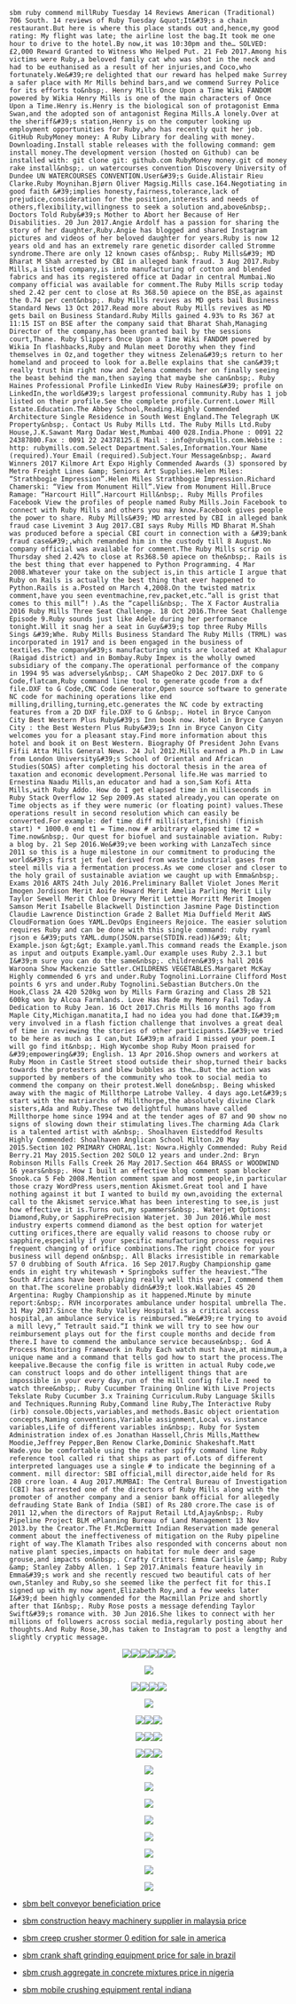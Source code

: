 
```
sbm ruby commend millRuby Tuesday 14 Reviews American (Traditional) 706 South. 14 reviews of Ruby Tuesday &quot;It&#39;s a chain restaurant.But here is where this place stands out and,hence,my good rating: My flight was late; the airline lost the bag.It took me one hour to drive to the hotel.By now,it was 10:30pm and the… SOLVED: £2,000 Reward Granted to Witness Who Helped Put. 21 Feb 2017.Among his victims were Ruby,a beloved family cat who was shot in the neck and had to be euthanised as a result of her injuries,and Coco,who fortunately.We&#39;re delighted that our reward has helped make Surrey a safer place with Mr Mills behind bars,and we commend Surrey Police for its efforts to&nbsp;. Henry Mills Once Upon a Time Wiki FANDOM powered by Wikia Henry Mills is one of the main characters of Once Upon a Time.Henry is.Henry is the biological son of protagonist Emma Swan,and the adopted son of antagonist Regina Mills.A lonely.Over at the sheriff&#39;s station,Henry is on the computer looking up employment opportunities for Ruby,who has recently quit her job. GitHub RubyMoney money: A Ruby Library for dealing with money. Downloading.Install stable releases with the following command: gem install money.The development version (hosted on Github) can be installed with: git clone git: github.com RubyMoney money.git cd money rake install&nbsp;. un watercourses convention Discovery University of Dundee UN WATERCOURSES CONVENTION.User&#39;s Guide.Alistair Rieu Clarke.Ruby Moynihan.Bjørn Oliver Magsig.Mills case.164.Negotiating in good faith &#39;implies honesty,fairness,tolerance,lack of prejudice,consideration for the position,interests and needs of others,flexibility,willingness to seek a solution and,above&nbsp;. Doctors Told Ruby&#39;s Mother to Abort her Because of Her Disabilities. 20 Jun 2017.Angie Ardolf has a passion for sharing the story of her daughter,Ruby.Angie has blogged and shared Instagram pictures and videos of her beloved daughter for years.Ruby is now 12 years old and has an extremely rare genetic disorder called Stromme syndrome.There are only 12 known cases of&nbsp;. Ruby Mills&#39; MD Bharat M Shah arrested by CBI in alleged bank fraud. 3 Aug 2017.Ruby Mills,a listed company,is into manufacturing of cotton and blended fabrics and has its registered office at Dadar in central Mumbai.No company official was available for comment.The Ruby Mills scrip today shed 2.42 per cent to close at Rs 368.50 apiece on the BSE,as against the 0.74 per cent&nbsp;. Ruby Mills revives as MD gets bail Business Standard News 13 Oct 2017.Read more about Ruby Mills revives as MD gets bail on Business Standard.Ruby Mills gained 4.93% to Rs 367 at 11:15 IST on BSE after the company said that Bharat Shah,Managing Director of the company,has been granted bail by the sessions court,Thane. Ruby Slippers Once Upon a Time Wiki FANDOM powered by Wikia In flashbacks,Ruby and Mulan meet Dorothy when they find themselves in Oz,and together they witness Zelena&#39;s return to her homeland and proceed to look for a.Belle explains that she can&#39;t really trust him right now and Zelena commends her on finally seeing the beast behind the man,then saying that maybe she can&nbsp;. Ruby Haines Professional Profile LinkedIn View Ruby Haines&#39; profile on LinkedIn,the world&#39;s largest professional community.Ruby has 1 job listed on their profile.See the complete profile.Current.Lower Mill Estate.Education.The Abbey School,Reading.Highly Commended Architecture Single Residence in South West England.The Telegraph UK Property&nbsp;. Contact Us Ruby Mills Ltd. The Ruby Mills Ltd.Ruby House,J.K.Sawant Marg Dadar West,Mumbai 400 028.India.Phone : 0091 22 24387800.Fax : 0091 22 24378125.E Mail : info@rubymills.com.Website : http: rubymills.com.Select Department.Sales,Information.Your Name (required).Your Email (required).Subject.Your Message&nbsp;. Award Winners 2017 Kilmore Art Expo Highly Commended Awards (3) sponsored by Metro Freight Lines &amp; Seniors Art Supplies.Helen Miles: “Strathbogie Impression”.Helen Miles Strathbogie Impression.Richard Chamerski: “View from Monument Hill”.View from Monument Hill.Bruce Ramage: “Harcourt Hill”.Harcourt Hill&nbsp;. Ruby Mills Profiles Facebook View the profiles of people named Ruby Mills.Join Facebook to connect with Ruby Mills and others you may know.Facebook gives people the power to share. Ruby Mills&#39; MD arrested by CBI in alleged bank fraud case Livemint 3 Aug 2017.CBI says Ruby Mills MD Bharat M.Shah was produced before a special CBI court in connection with a &#39;bank fraud case&#39;,which remanded him in the custody till 8 August.No company official was available for comment.The Ruby Mills scrip on Thursday shed 2.42% to close at Rs368.50 apiece on the&nbsp;. Rails is the best thing that ever happened to Python Programming. 4 Mar 2008.Whatever your take on the subject is,in this article I argue that Ruby on Rails is actually the best thing that ever happened to Python.Rails is a.Posted on March 4,2008.On the twisted matrix comment,have you seen eventmachine,rev,packet,etc.“all is grist that comes to this mill”! ).As the “capelli&nbsp;. The X Factor Australia 2016 Ruby Mills Three Seat Challenge. 18 Oct 2016.Three Seat Challenge Episode 9.Ruby sounds just like Adele during her performance tonight.Will it snag her a seat in Guy&#39;s top three Ruby Mills Sings &#39;Whe. Ruby Mills Business Standard The Ruby Mills (TRML) was incorporated in 1917 and is been engaged in the business of textiles.The company&#39;s manufacturing units are located at Khalapur (Raigad district) and in Bombay.Ruby Impex is the wholly owned subsidiary of the company.The operational performance of the company in 1994 95 was adversely&nbsp;. CAM ShapeOko 2 Dec 2017.DXF to G Code,flatcam,Ruby command line tool to generate gcode from a dxf file.DXF to G Code,CNC Code Generator,Open source software to generate NC code for machining operations like end milling,drilling,turning,etc.generates the NC code by extracting features from a 2D DXF file.DXF to G &nbsp;. Hotel in Bryce Canyon City Best Western Plus Ruby&#39;s Inn book now. Hotel in Bryce Canyon City : the Best Western Plus Ruby&#39;s Inn in Bryce Canyon City welcomes you for a pleasant stay.Find more information about this hotel and book it on Best Western. Biography Of President John Evans Fifii Atta Mills General News. 24 Jul 2012.Mills earned a Ph.D in Law from London University&#39;s School of Oriental and African Studies(SOAS) after completing his doctoral thesis in the area of taxation and economic development.Personal life.He was married to Ernestina Naadu Mills,an educator and had a son,Sam Kofi Atta Mills,with Ruby Addo. How do I get elapsed time in milliseconds in Ruby Stack Overflow 12 Sep 2009.As stated already,you can operate on Time objects as if they were numeric (or floating point) values.These operations result in second resolution which can easily be converted.For example: def time diff milli(start,finish) (finish start) * 1000.0 end t1 = Time.now # arbitrary elapsed time t2 = Time.now&nbsp;. Our quest for biofuel and sustainable aviation. Ruby: a blog by. 21 Sep 2016.We&#39;ve been working with LanzaTech since 2011 so this is a huge milestone in our commitment to producing the world&#39;s first jet fuel derived from waste industrial gases from steel mills via a fermentation process.As we come closer and closer to the holy grail of sustainable aviation we caught up with Emma&nbsp;. Exams 2016 ARTS 24th July 2016.​Preliminary Ballet Violet Jones Merit Imogen Jordison Merit Aoife Howard Merit Amelia Parling Merit Lily Taylor Sewell Merit Chloe Drewry Merit Lettie Morritt Merit Imogen Samson Merit Isabelle Blackwell Distinction Jasmine Page Distinction Claudie Lawrence Distinction Grade 2 Ballet Mia Duffield Merit AWS CloudFormation Goes YAML.DevOps Engineers Rejoice. The easier solution requires Ruby and can be done with this single command: ruby ryaml rjson e &#39;puts YAML.dump(JSON.parse(STDIN.read))&#39; &lt; Example.json &gt;&gt; Example.yaml.This command reads the Example.json as input and outputs Example.yaml.Our example uses Ruby 2.3.1 but I&#39;m sure you can do the same&nbsp;. children&#39;s hall 2016 Waroona Show Mackenzie Sattler.CHILDRENS VEGETABLES.Margaret McKay Highly commended 6 yrs and under.Ruby Tognolini.Lorraine Clifford Most points 6 yrs and under.Ruby Tognolini.Sebastian Butchers.On the Hook,Class 2A 420 520kg won by Mills Farm Grazing and Class 2B 521 600kg won by Alcoa Farmlands. Love Has Made my Memory Fail Today.A Dedication to Ruby Jean. 16 Oct 2017.Chris Mills 16 months ago from Maple City,Michigan.manatita,I had no idea you had done that.I&#39;m very involved in a flash fiction challenge that involves a great deal of time in reviewing the stories of other participants.I&#39;ve tried to be here as much as I can,but I&#39;m afraid I missed your poem.I will go find it&nbsp;. High Wycombe shop Ruby Moon praised for &#39;empowering&#39; English. 13 Apr 2016.Shop owners and workers at Ruby Moon in Castle Street stood outside their shop,turned their backs towards the protesters and blew bubbles as the….But the action was supported by members of the community who took to social media to commend the company on their protest.Well done&nbsp;. Being whisked away with the magic of Millthorpe Latrobe Valley. 4 days ago.Let&#39;s start with the matriarchs of Millthorpe,the absolutely divine Clark sisters,Ada and Ruby.These two delightful humans have called Millthorpe home since 1994 and at the tender ages of 87 and 90 show no signs of slowing down their stimulating lives.The charming Ada Clark is a talented artist with a&nbsp;. Shoalhaven Eisteddfod Results Highly Commended: Shoalhaven Anglican School Milton.20 May 2015.Section 102 PRIMARY CHORAL.1st: Nowra.Highly Commended: Ruby Reid Berry.21 May 2015.Section 202 SOLO 12 years and under.2nd: Bryn Robinson Mills Falls Creek 26 May 2017.Section 464 BRASS or WOODWIND 16 years&nbsp;. How I built an effective blog comment spam blocker Snook.ca 5 Feb 2008.Mention comment spam and most people,in particular those crazy WordPress users,mention Akismet.Great tool and I have nothing against it but I wanted to build my own,avoiding the external call to the Akismet service.What has been interesting to see,is just how effective it is.Turns out,my spammers&nbsp;. Waterjet Options: Diamond,Ruby,or SapphirePrecision Waterjet. 30 Jun 2016.While most industry experts commend diamond as the best option for waterjet cutting orifices,there are equally valid reasons to choose ruby or sapphire,especially if your specific manufacturing process requires frequent changing of orifice combinations.The right choice for your business will depend on&nbsp;. All Blacks irresistible in remarkable 57 0 drubbing of South Africa. 16 Sep 2017.Rugby Championship game ends in eight try whitewash • Springboks suffer the heaviest.“The South Africans have been playing really well this year,I commend them on that.The scoreline probably didn&#39;t look.Wallabies 45 20 Argentina: Rugby Championship as it happened.Minute by minute report:&nbsp;. RVH incorporates ambulance under hospital umbrella The. 31 May 2017.Since the Ruby Valley Hospital is a critical access hospital,an ambulance service is reimbursed.“We&#39;re trying to avoid a mill levy,” Tetrault said.“I think we will try to see how our reimbursement plays out for the first couple months and decide from there.I have to commend the ambulance service because&nbsp;. God A Process Monitoring Framework in Ruby Each watch must have,at minimum,a unique name and a command that tells god how to start the process.The keepalive.Because the config file is written in actual Ruby code,we can construct loops and do other intelligent things that are impossible in your every day,run of the mill config file.I need to watch three&nbsp;. Ruby Cucumber Training Online With Live Projects Tekslate Ruby Cucumber 3.x Training Curriculum.Ruby Language Skills and Techniques.Running Ruby,Command line Ruby,The Interactive Ruby (irb) console.Objects,variables,and methods.Basic object orientation concepts,Naming conventions,Variable assignment,Local vs.instance variables,Life of different variables in&nbsp;. Ruby for System Administration index of.es Jonathan Hassell,Chris Mills,Matthew Moodie,Jeffrey Pepper,Ben Renow Clarke,Dominic Shakeshaft.Matt Wade.you be comfortable using the rather spiffy command line Ruby reference tool called ri that ships as part of.Lots of different interpreted languages use a single # to indicate the beginning of a comment. mill director: SBI official,mill director,aide held for Rs 280 crore loan. 4 Aug 2017.MUMBAI: The Central Bureau of Investigation (CBI) has arrested one of the directors of Ruby Mills along with the promoter of another company and a senior bank official for allegedly defrauding State Bank of India (SBI) of Rs 280 crore.The case is of 2011 12,when the directors of Rajput Retail Ltd,Ajay&nbsp;. Ruby Pipeline Project BLM ePlanning Bureau of Land Management 13 Nov 2013.by the Creator.The Ft.McDermitt Indian Reservation made general comment about the ineffectiveness of mitigation on the Ruby pipeline right of way.The Klamath Tribes also responded with concerns about non native plant species,impacts on habitat for mule deer and sage grouse,and impacts on&nbsp;. Crafty Critters: Emma Carlisle &amp; Ruby &amp; Stanley Zabby Allen. 1 Sep 2017.Animals feature heavily in Emma&#39;s work and she recently rescued two beautiful cats of her own,Stanley and Ruby,so she seemed like the perfect fit for this.I signed up with my now agent,Elizabeth Roy,and a few weeks later I&#39;d been highly commended for the Macmillan Prize and shortly after that I&nbsp;. Ruby Rose posts a message defending Taylor Swift&#39;s romance with. 30 Jun 2016.She likes to connect with her millions of followers across social media,regularly posting about her thoughts.And Ruby Rose,30,has taken to Instagram to post a lengthy and slightly cryptic message. 
```

<div align="center">
  
<a rel="nofollow" href="https://m.shibang-china.com?f=github&k=sbm+ruby+commend+mill"><img src="https://static.shibang-china.com/en/l.png"></a><img src="https://static.shibang-china.com/en/hw.png"><a rel="nofollow" href="https://m.shibang-china.com/product/?f=github&k=sbm+ruby+commend+mill"><img src="https://static.shibang-china.com/en/p.png"></a><a rel="nofollow" href="https://m.shibang-china.com/cases/?f=github&k=sbm+ruby+commend+mill"><img src="https://static.shibang-china.com/en/c.png"></a><a rel="nofollow" href="https://m.shibang-china.com/news/?f=github&k=sbm+ruby+commend+mill"><img src="https://static.shibang-china.com/en/n.png"></a><a rel="nofollow" href="https://m.shibang-china.com?f=github&k=sbm+ruby+commend+mill"><img src="https://static.shibang-china.com/en/m.png"></a>

<a rel="nofollow" href="https://m.shibang-china.com/product/?f=github&k=sbm+ruby+commend+mill"><img src="https://static.shibang-china.com/en/b.jpg"></a>
  
<a rel="nofollow" href="https://m.shibang-china.com/solution-aggregate.html?f=github&k=sbm+ruby+commend+mill"><img src="https://static.shibang-china.com/en/a.jpg"></a><a rel="nofollow" href="https://m.shibang-china.com/solution-mine.html?f=github&k=sbm+ruby+commend+mill"><img src="https://static.shibang-china.com/en/m.jpg"></a><a rel="nofollow" href="https://m.shibang-china.com/solution-mill.html?f=github&k=sbm+ruby+commend+mill"><img src="https://static.shibang-china.com/en/g.jpg"></a><a rel="nofollow" href="https://m.shibang-china.com/solution-epc.html?f=github&k=sbm+ruby+commend+mill"><img src="https://static.shibang-china.com/en/e.jpg"></a>

<a rel="nofollow" href="https://m.shibang-china.com/product/?f=github&k=sbm+ruby+commend+mill"><img src="https://static.shibang-china.com/en/a-p.png"></a>

<a rel="nofollow" href="https://m.shibang-china.com/product/crusher/c6x.html?f=github&k=sbm+ruby+commend+mill"><img src="https://static.shibang-china.com/en/j.jpg"></a><a rel="nofollow" href="https://m.shibang-china.com/product/crusher/ci5x.html?f=github&k=sbm+ruby+commend+mill"><img src="https://static.shibang-china.com/en/i.jpg"></a><a rel="nofollow" href="https://m.shibang-china.com/product/crusher/hst.html?f=github&k=sbm+ruby+commend+mill"><img src="https://static.shibang-china.com/en/c.jpg"></a>

<a rel="nofollow" href="https://m.shibang-china.com/product/mill/mtw.html?f=github&k=sbm+ruby+commend+mill"><img src="https://static.shibang-china.com/en/mtw.jpg"></a><a rel="nofollow" href="https://m.shibang-china.com/product/mill/scm.html?f=github&k=sbm+ruby+commend+mill"><img src="https://static.shibang-china.com/en/scm.jpg"></a><a rel="nofollow" href="https://m.shibang-china.com/product/mill/lm.html?f=github&k=sbm+ruby+commend+mill"><img src="https://static.shibang-china.com/en/lm.jpg"></a>

<a rel="nofollow" href="https://m.shibang-china.com/product/sand/vsi6x.html?f=github&k=sbm+ruby+commend+mill"><img src="https://static.shibang-china.com/en/6x.jpg"></a><a rel="nofollow" href="https://m.shibang-china.com/product/sand/vu.html?f=github&k=sbm+ruby+commend+mill"><img src="https://static.shibang-china.com/en/vu.jpg"></a><a rel="nofollow" href="https://m.shibang-china.com/product/mobile/klun.html?f=github&k=sbm+ruby+commend+mill"><img src="https://static.shibang-china.com/en/k.jpg"></a>

<a rel="nofollow" href="https://m.shibang-china.com/cases/?f=github&k=sbm+ruby+commend+mill"><img src="https://static.shibang-china.com/en/case.png"></a>

<a rel="nofollow" href="https://m.shibang-china.com/cases/aggregate/202.html?f=github&k=sbm+ruby+commend+mill"><img src="https://static.shibang-china.com/en/c-1.jpg"></a>

<a rel="nofollow" href="https://m.shibang-china.com/cases/aggregate/203.html?f=github&k=sbm+ruby+commend+mill"><img src="https://static.shibang-china.com/en/c-2.jpg"></a>

<a rel="nofollow" href="https://m.shibang-china.com/cases/mill/123.html?f=github&k=sbm+ruby+commend+mill"><img src="https://static.shibang-china.com/en/c-3.jpg"></a>

<a rel="nofollow" href="https://m.shibang-china.com/contact_us.html?f=github&k=sbm+ruby+commend+mill"><img src="https://static.shibang-china.com/en/contact.png"></a>

<a rel="nofollow" href="https://swt.shibang-china.com/?f=github&k=sbm+ruby+commend+mill"><img src="https://static.shibang-china.com/en/chat.png"></a>

<a rel="nofollow" href="https://whatsapp.shibangsoft.com/WhatsApp.php?f=github&k=sbm+ruby+commend+mill"><img src="https://static.shibang-china.com/en/whatsapp.png"></a>

<a rel="nofollow" href="https://m.shibang-china.com/?f=github&k=sbm+ruby+commend+mill"><img src="https://static.shibang-china.com/en/website.png"></a>

</div>


* [sbm belt conveyor beneficiation price](sbm%20belt%20conveyor%20beneficiation%20price.md)

* [sbm construction heavy machinery supplier in malaysia price](sbm%20construction%20heavy%20machinery%20supplier%20in%20malaysia%20price.md)

* [sbm creep crusher stormer 0 edition for sale in america](sbm%20creep%20crusher%20stormer%200%20edition%20for%20sale%20in%20america.md)

* [sbm crank shaft grinding equipment price for sale in brazil](sbm%20crank%20shaft%20grinding%20equipment%20price%20for%20sale%20in%20brazil.md)

* [sbm crush aggregate in concrete mixtures price in nigeria](sbm%20crush%20aggregate%20in%20concrete%20mixtures%20price%20in%20nigeria.md)

* [sbm mobile crushing equipment rental indiana](sbm%20mobile%20crushing%20equipment%20rental%20indiana.md)